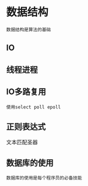 # 数据结构
    数据结构是算法的基础
    
## IO

## 线程进程

## IO多路复用
    使用select poll epoll
## 正则表达式
   文本匹配圣器
    
## 数据库的使用
    数据库的使用是每个程序员的必备技能

